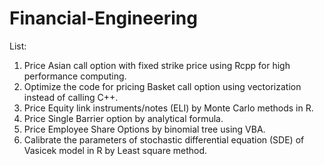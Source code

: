 # Financial-Engineering
List:
1. Price Asian call option with fixed strike price using Rcpp for high performance computing.
2. Optimize the code for pricing Basket call option using vectorization instead of calling C++.
3. Price Equity link instruments/notes (ELI) by Monte Carlo methods in R.
4. Price Single Barrier option by analytical formula.
5. Price Employee Share Options by binomial tree using VBA.
6. Calibrate the parameters of stochastic differential equation (SDE) of Vasicek model in R by Least square method.
